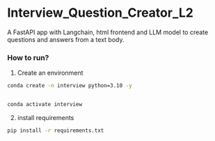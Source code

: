 # Interview_Question_Creator_L2
A FastAPI app with Langchain, html frontend and LLM model to create questions and answers from a text body.



### How to run?

1. Create an environment

```bash
conda create -n interview python=3.10 -y


conda activate interview

```

2. install requirements

```bash
pip install -r requirements.txt
```
